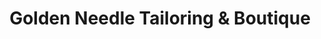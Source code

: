 ---
title: "Golden Needle Tailoring & Boutique"
url: /karachi/golden-needle-tailoring-and-boutique/
shop: boutique
---
